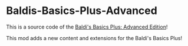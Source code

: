 # Baldis-Basics-Plus-Advanced
This is a source code of the [Baldi's Basics Plus: Advanced Edition](https://gamebanana.com/mods/504169)!

This mod adds a new content and extensions for the Baldi's Basics Plus!
